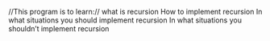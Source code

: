 //This program is to learn://
what is recursion
How to implement recursion
In what situations you should implement recursion
In what situations you shouldn’t implement recursion
